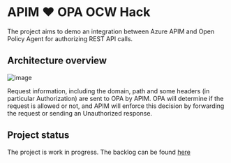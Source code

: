 # APIM ❤️ OPA OCW Hack

The project aims to demo an integration between Azure APIM and Open Policy Agent for authorizing REST API calls.

## Architecture overview

![image](https://user-images.githubusercontent.com/6428634/168282443-07b7298e-1e00-4044-859e-6438963a934a.png)

Request information, including the domain, path and some headers (in particular Authorization) are sent to OPA by APIM. OPA will determine if the request is allowed or not, and APIM will enforce this decision by forwarding the request or sending an Unauthorized response.

## Project status

The project is work in progress. The backlog can be found [here](https://github.com/orgs/OCW-2022-APIM-OPA/projects/1)
